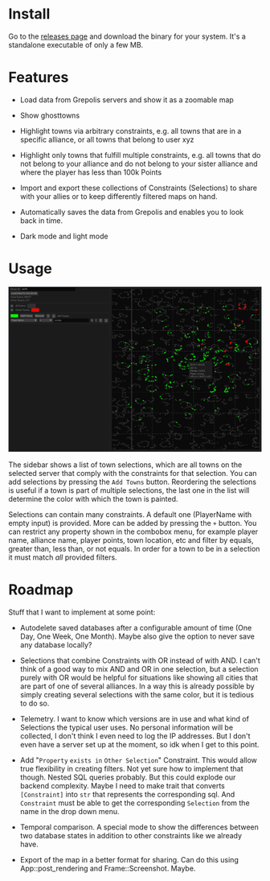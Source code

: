 # Install

Go to the [releases page](https://github.com/Turun/GrepolisMap/releases) and download the binary for your system. It's a standalone executable of only a few MB.

# Features

- Load data from Grepolis servers and show it as a zoomable map

- Show ghosttowns

- Highlight towns via arbitrary constraints, e.g. all towns that are in a specific alliance, or all towns that belong to user xyz

- Highlight only towns that fulfill multiple constraints, e.g. all towns that do not belong to your alliance and do not belong to your sister alliance and where the player has less than 100k Points

- Import and export these collections of Constraints (Selections) to share with your allies or to keep differently filtered maps on hand.

- Automatically saves the data from Grepolis and enables you to look back in time.

- Dark mode and light mode

# Usage

![Exmaple Image](./showcase.png)

The sidebar shows a list of town selections, which are all towns on the selected server that comply with the constraints for that selection. You can add selections by pressing the `Add Towns` button. Reordering the selections is useful if a town is part of multiple selections, the last one in the list will determine the color with which the town is painted.

Selections can contain many constraints. A default one (PlayerName with empty input) is provided. More can be added by pressing the `+` button. You can restrict any property shown in the combobox menu, for example player name, alliance name, player points, town location, etc and filter by equals, greater than, less than, or not equals. In order for a town to be in a selection it must match _all_ provided filters. 

# Roadmap

Stuff that I want to implement at some point:

- Autodelete saved databases after a configurable amount of time (One Day, One Week, One Month). Maybe also give the option to never save any database locally? 

- Selections that combine Constraints with OR instead of with AND. I can't think of a good way to mix AND and OR in one selection, but a selection purely with OR would be helpful for situations like showing all cities that are part of one of several alliances. In a way this is already possible by simply creating several selections with the same color, but it is tedious to do so.

- Telemetry. I want to know which versions are in use and what kind of Selections the typical user uses. No personal information will be collected, I don't think I even need to log the IP addresses. But I don't even have a server set up at the moment, so idk when I get to this point.

- Add "`Property` `exists in` `Other Selection`" Constraint. This would allow true flexibility in creating filters. Not yet sure how to implement that though. Nested SQL queries probably. But this could explode our backend complexity. Maybe I need to make trait that converts `[Constraint]` into `str` that represents the corresponding sql. And `Constraint` must be able to get the corresponding `Selection` from the name in the drop down menu.

- Temporal comparison. A special mode to show the differences between two database states in addition to other constraints like we already have.

- Export of the map in a better format for sharing. Can do this using App::post_rendering and Frame::Screenshot. Maybe.
